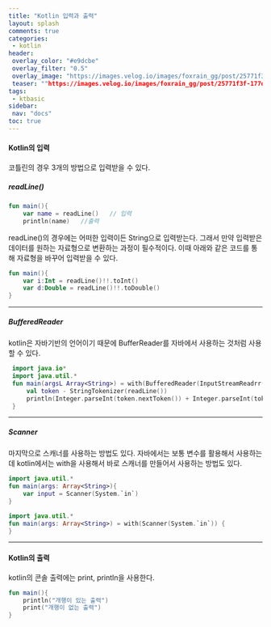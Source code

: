 ```yaml
---
title: "Kotlin 입력과 출력"
layout: splash
comments: true
categories:
 - kotlin
header:
 overlay_color: "#e9dcbe"
 overlay_filter: "0.5"
 overlay_image: "https://images.velog.io/images/foxrain_gg/post/25771f3f-177d-48bd-a3e4-e4acab5be909/kotlin.png"
 teaser: ""https://images.velog.io/images/foxrain_gg/post/25771f3f-177d-48bd-a3e4-e4acab5be909/kotlin.png"
tags:
 - ktbasic
sidebar:
 nav: "docs"
toc: true
---
```


#### Kotlin의 입력

 코틀린의 경우 3개의 방법으로 입력받을 수 있다.

##### readLine()
```kotlin
fun main(){
    var name = readLine()   // 입력
    println(name)   //출력
```

 readLine()의 경우에는 어떠한 입력이든 String으로 입력받는다. 그래서 만약 입력받은 데이터를 원하는 자료형으로 변환하는 과정이 필수적이다. 이때 아래와 같은 코드를 통해 자료형을 바꾸어 입력받을 수 있다.

```kotlin
fun main(){
    var i:Int = readLine()!!.toInt()
    var d:Double = readLine()!!.toDouble()
}
```

-------

##### BufferedReader
 kotlin은 자바기반의 언어이기 때문에 BufferReader를 자바에서 사용하는 것처럼 사용할 수 있다.

```kotlin
 import java.io*
 import java.util.*
 fun main(argsL Array<String>) = with(BufferedReader(InputStreamReadrr(System.`in`))){
     val token - StringTokenizer(readLine())
     println(Integer.parseInt(token.nextToken()) + Integer.parseInt(token.nextToken()))
 }
```

------

##### Scanner

 마지막으로 스캐너를 사용하는 방법도 있다. 자바에서는 보통 변수를 활용해서 사용하는데 kotlin에서는 with을 사용해서 바로 스캐너를 만들어서 사용하는 방법도 있다.

```kotlin
import java.util.*
fun main(args: Array<String>){
    var input = Scanner(System.`in`)
}
```

```kotlin
import java.util.*
fun main(args: Array<String>) = with(Scanner(System.`in`)) {
}
```
------

#### Kotlin의 출력
 kotlin의 콘솔 출력에는 print, println을 사용한다.

```kotlin
fun main(){
    println("개행이 있는 출력")
    print("개행이 없는 출력")
}
```